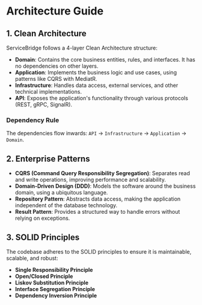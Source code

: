 # Architecture Guide

## 1. Clean Architecture

ServiceBridge follows a 4-layer Clean Architecture structure:

*   **Domain**: Contains the core business entities, rules, and interfaces. It has no dependencies on other layers.
*   **Application**: Implements the business logic and use cases, using patterns like CQRS with MediatR.
*   **Infrastructure**: Handles data access, external services, and other technical implementations.
*   **API**: Exposes the application's functionality through various protocols (REST, gRPC, SignalR).

### Dependency Rule

The dependencies flow inwards: `API` -> `Infrastructure` -> `Application` -> `Domain`.

## 2. Enterprise Patterns

*   **CQRS (Command Query Responsibility Segregation)**: Separates read and write operations, improving performance and scalability.
*   **Domain-Driven Design (DDD)**: Models the software around the business domain, using a ubiquitous language.
*   **Repository Pattern**: Abstracts data access, making the application independent of the database technology.
*   **Result Pattern**: Provides a structured way to handle errors without relying on exceptions.

## 3. SOLID Principles

The codebase adheres to the SOLID principles to ensure it is maintainable, scalable, and robust:

*   **Single Responsibility Principle**
*   **Open/Closed Principle**
*   **Liskov Substitution Principle**
*   **Interface Segregation Principle**
*   **Dependency Inversion Principle**
